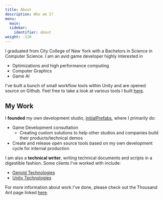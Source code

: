 ```yaml
---
title: About
description: Who am I?
menu:
  main:
  sidebar:
    identifier: about
weight: -210
---
```


I graduated from City College of New York with a Bachelors in Science in Computer Science. I am an avid game developer
highly interested in

 * Optimizations and high performance computing
 * Computer Graphics
 * Game AI

I've built a bunch of small workflow tools within Unity and are opened source on Github. Feel free to take a look at
various tools I built [here](https://github.com/psuong).

## My Work
I **founded** my own development studio, [initialPrefabs](https://initialprefabs.com), where I primarily do:

* Game Development consultation
  * Creating custom solutions to help other studios and companies build their products/technical demos
* Create and release open source tools based on my own development cycle for internal production


I am also a **technical writer**, writing technical documents and scripts in a digestible fashion. Some clients I've worked 
with include:

* [Genvid Technologies](https://www.genvidtech.com)
* [Unity Technologies](https://unity.com)

For more information about work I've done, please check out the Thousand Ant page linked [here](/work/thousandant).

